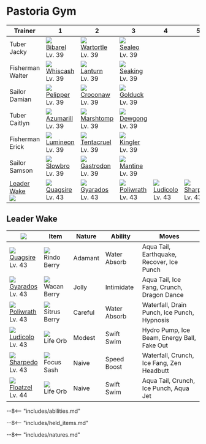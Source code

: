 # Pastoria Gym

Trainer                    | 1                                 | 2                                  | 3                                 | 4                                | 5                                | 6
---                        | ---                               | ---                                | ---                               | ---                              | ---                              | ---
Tuber Jacky                | ![][400]<br>[Bibarel]<br>Lv. 39   | ![][008]<br>[Wartortle]<br>Lv. 39  | ![][364]<br>[Sealeo]<br>Lv. 39    | &nbsp;                           | &nbsp;                           | &nbsp;
Fisherman Walter           | ![][340]<br>[Whiscash]<br>Lv. 39  | ![][171]<br>[Lanturn]<br>Lv. 39    | ![][119]<br>[Seaking]<br>Lv. 39   | &nbsp;                           | &nbsp;                           | &nbsp;
Sailor Damian              | ![][279]<br>[Pelipper]<br>Lv. 39  | ![][159]<br>[Croconaw]<br>Lv. 39   | ![][055]<br>[Golduck]<br>Lv. 39   | &nbsp;                           | &nbsp;                           | &nbsp;
Tuber Caitlyn              | ![][184]<br>[Azumarill]<br>Lv. 39 | ![][259]<br>[Marshtomp]<br>Lv. 39  | ![][087]<br>[Dewgong]<br>Lv. 39   | &nbsp;                           | &nbsp;                           | &nbsp;
Fisherman Erick            | ![][457]<br>[Lumineon]<br>Lv. 39  | ![][073]<br>[Tentacruel]<br>Lv. 39 | ![][099]<br>[Kingler]<br>Lv. 39   | &nbsp;                           | &nbsp;                           | &nbsp;
Sailor Samson              | ![][080]<br>[Slowbro]<br>Lv. 39   | ![][423]<br>[Gastrodon]<br>Lv. 39  | ![][226]<br>[Mantine]<br>Lv. 39   | &nbsp;                           | &nbsp;                           | &nbsp;
[Leader Wake]<br>![][wake] | ![][195]<br>[Quagsire]<br>Lv. 43  | ![][130]<br>[Gyarados]<br>Lv. 43   | ![][062]<br>[Poliwrath]<br>Lv. 43 | ![][272]<br>[Ludicolo]<br>Lv. 43 | ![][319]<br>[Sharpedo]<br>Lv. 43 | ![][419]<br>[Floatzel]<br>Lv. 44

## Leader Wake

![][wake]                         | Item                              | Nature  | Ability      | Moves
---                               | ---                               | ---     | ---          | ---
![][195]<br>[Quagsire]<br>Lv. 43  | ![][rindo-berry]<br>Rindo Berry   | Adamant | Water Absorb | Aqua Tail, Earthquake, Recover, Ice Punch
![][130]<br>[Gyarados]<br>Lv. 43  | ![][wacan-berry]<br>Wacan Berry   | Jolly   | Intimidate   | Aqua Tail, Ice Fang, Crunch, Dragon Dance
![][062]<br>[Poliwrath]<br>Lv. 43 | ![][sitrus-berry]<br>Sitrus Berry | Careful | Water Absorb | Waterfall, Drain Punch, Ice Punch, Hypnosis
![][272]<br>[Ludicolo]<br>Lv. 43  | ![][life-orb]<br>Life Orb         | Modest  | Swift Swim   | Hydro Pump, Ice Beam, Energy Ball, Fake Out
![][319]<br>[Sharpedo]<br>Lv. 43  | ![][focus-sash]<br>Focus Sash     | Naive   | Speed Boost  | Waterfall, Crunch, Ice Fang, Zen Headbutt
![][419]<br>[Floatzel]<br>Lv. 44  | ![][life-orb]<br>Life Orb         | Naive   | Swift Swim   | Aqua Tail, Crunch, Ice Punch, Aqua Jet

--8<-- "includes/abilities.md"

--8<-- "includes/held_items.md"

--8<-- "includes/natures.md"

[Leader Wake]: #leader-wake
[Wartortle]: ../../pokemon_changes/008/
[Golduck]: ../../pokemon_changes/055/
[Poliwrath]: ../../pokemon_changes/062/
[Tentacruel]: ../../pokemon_changes/073/
[Slowbro]: ../../pokemon_changes/080/
[Dewgong]: ../../pokemon_changes/087/
[Kingler]: ../../pokemon_changes/099/
[Seaking]: ../../pokemon_changes/119/
[Gyarados]: ../../pokemon_changes/130/
[Croconaw]: ../../pokemon_changes/159/
[Lanturn]: ../../pokemon_changes/171/
[Azumarill]: ../../pokemon_changes/184/
[Quagsire]: ../../pokemon_changes/195/
[Mantine]: ../../pokemon_changes/226/
[Marshtomp]: ../../pokemon_changes/259/
[Ludicolo]: ../../pokemon_changes/272/
[Pelipper]: ../../pokemon_changes/279/
[Sharpedo]: ../../pokemon_changes/319/
[Whiscash]: ../../pokemon_changes/340/
[Sealeo]: ../../pokemon_changes/364/
[Bibarel]: ../../pokemon_changes/400/
[Floatzel]: ../../pokemon_changes/419/
[Gastrodon]: ../../pokemon_changes/423/
[Lumineon]: ../../pokemon_changes/457/
[focus-sash]: ../img/items/focus-sash.png
[life-orb]: ../img/items/life-orb.png
[rindo-berry]: ../img/items/rindo-berry.png
[sitrus-berry]: ../img/items/sitrus-berry.png
[wacan-berry]: ../img/items/wacan-berry.png
[008]: ../img/pokemon/008.png
[055]: ../img/pokemon/055.png
[062]: ../img/pokemon/062.png
[073]: ../img/pokemon/073.png
[080]: ../img/pokemon/080.png
[087]: ../img/pokemon/087.png
[099]: ../img/pokemon/099.png
[119]: ../img/pokemon/119.png
[130]: ../img/pokemon/130.png
[159]: ../img/pokemon/159.png
[171]: ../img/pokemon/171.png
[184]: ../img/pokemon/184.png
[195]: ../img/pokemon/195.png
[226]: ../img/pokemon/226.png
[259]: ../img/pokemon/259.png
[272]: ../img/pokemon/272.png
[279]: ../img/pokemon/279.png
[319]: ../img/pokemon/319.png
[340]: ../img/pokemon/340.png
[364]: ../img/pokemon/364.png
[400]: ../img/pokemon/400.png
[419]: ../img/pokemon/419.png
[423]: ../img/pokemon/423.png
[457]: ../img/pokemon/457.png
[wake]: ../img/trainer/wake.png
